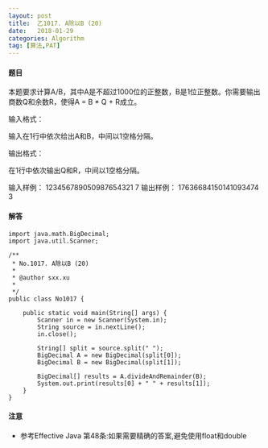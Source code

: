```yaml
---
layout: post
title:  乙1017. A除以B (20)
date:   2018-01-29
categories: Algorithm
tag: [算法,PAT]
---
```

 

#### 题目 ####

本题要求计算A/B，其中A是不超过1000位的正整数，B是1位正整数。你需要输出商数Q和余数R，使得A = B * Q + R成立。

输入格式：

输入在1行中依次给出A和B，中间以1空格分隔。

输出格式：

在1行中依次输出Q和R，中间以1空格分隔。

输入样例：
	123456789050987654321 7
输出样例：
	17636684150141093474 3

#### 解答 ####
	 
	import java.math.BigDecimal;
	import java.util.Scanner;
	
	/**
	 * No.1017. A除以B (20)
	 * 
	 * @author sxx.xu
	 *
	 */
	public class No1017 {
	
		public static void main(String[] args) {
			Scanner in = new Scanner(System.in);
			String source = in.nextLine();
			in.close();
	
			String[] split = source.split(" ");
			BigDecimal A = new BigDecimal(split[0]);
			BigDecimal B = new BigDecimal(split[1]);
	
			BigDecimal[] results = A.divideAndRemainder(B);
			System.out.print(results[0] + " " + results[1]);
		}
	}


#### 注意 ####

- 参考Effective Java 第48条:如果需要精确的答案,避免使用float和double


